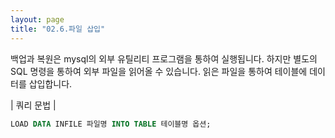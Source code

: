 ```yaml
---
layout: page
title: "02.6.파일 삽입"
--- 
```

백업과 복원은 mysql의 외부 유틸리티 프로그램을 통하여 실행됩니다. 하지만 별도의 SQL 명령을 통하여 외부 파일을 읽어올 수 있습니다. 읽은 파일을 통하여 테이블에 데이 터를 삽입합니다.  

| 쿼리 문법 | 
```sql
LOAD DATA INFILE 파일명 INTO TABLE 테이블명 옵션; 
```